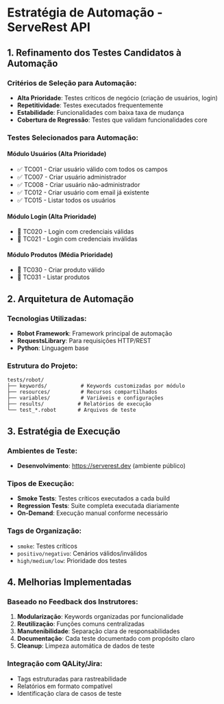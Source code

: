 # Estratégia de Automação - ServeRest API

## 1. Refinamento dos Testes Candidatos à Automação

### Critérios de Seleção para Automação:
- **Alta Prioridade**: Testes críticos de negócio (criação de usuários, login)
- **Repetitividade**: Testes executados frequentemente
- **Estabilidade**: Funcionalidades com baixa taxa de mudança
- **Cobertura de Regressão**: Testes que validam funcionalidades core

### Testes Selecionados para Automação:

#### Módulo Usuários (Alta Prioridade)
- ✅ TC001 - Criar usuário válido com todos os campos
- ✅ TC007 - Criar usuário administrador  
- ✅ TC008 - Criar usuário não-administrador
- ✅ TC012 - Criar usuário com email já existente
- ✅ TC015 - Listar todos os usuários

#### Módulo Login (Alta Prioridade)
- 🔄 TC020 - Login com credenciais válidas
- 🔄 TC021 - Login com credenciais inválidas

#### Módulo Produtos (Média Prioridade)
- 🔄 TC030 - Criar produto válido
- 🔄 TC031 - Listar produtos

## 2. Arquitetura de Automação

### Tecnologias Utilizadas:
- **Robot Framework**: Framework principal de automação
- **RequestsLibrary**: Para requisições HTTP/REST
- **Python**: Linguagem base

### Estrutura do Projeto:
```
tests/robot/
├── keywords/           # Keywords customizadas por módulo
├── resources/          # Recursos compartilhados
├── variables/          # Variáveis e configurações
├── results/           # Relatórios de execução
└── test_*.robot       # Arquivos de teste
```

## 3. Estratégia de Execução

### Ambientes de Teste:
- **Desenvolvimento**: https://serverest.dev (ambiente público)

### Tipos de Execução:
- **Smoke Tests**: Testes críticos executados a cada build
- **Regression Tests**: Suite completa executada diariamente
- **On-Demand**: Execução manual conforme necessário

### Tags de Organização:
- `smoke`: Testes críticos
- `positivo/negativo`: Cenários válidos/inválidos
- `high/medium/low`: Prioridade dos testes

## 4. Melhorias Implementadas

### Baseado no Feedback dos Instrutores:
1. **Modularização**: Keywords organizadas por funcionalidade
2. **Reutilização**: Funções comuns centralizadas
3. **Manutenibilidade**: Separação clara de responsabilidades
4. **Documentação**: Cada teste documentado com propósito claro
5. **Cleanup**: Limpeza automática de dados de teste

### Integração com QALity/Jira:
- Tags estruturadas para rastreabilidade
- Relatórios em formato compatível
- Identificação clara de casos de teste